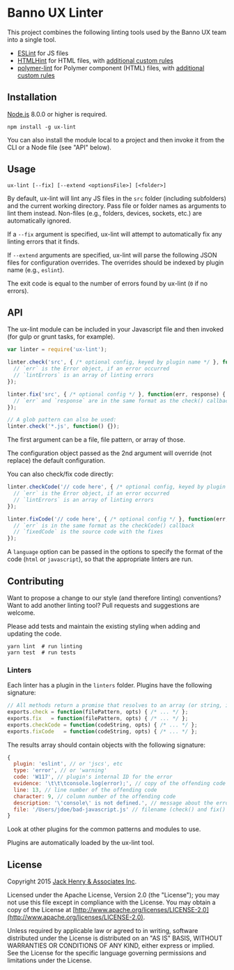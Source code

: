 # Banno UX Linter

This project combines the following linting tools used by the Banno UX team into a single tool.

* [ESLint](http://eslint.org/) for JS files
* [HTMLHint](https://github.com/yaniswang/HTMLHint) for HTML files, with [additional custom rules](docs/htmlhint.md)
* [polymer-lint](https://github.com/Banno/polymer-lint) for Polymer component (HTML) files, with [additional custom rules](docs/polymer.md)

## Installation

[Node.js](https://nodejs.org/) 8.0.0 or higher is required.

```shell
npm install -g ux-lint
```

You can also install the module local to a project and then invoke it from the CLI or a Node file (see "API" below).

## Usage

```shell
ux-lint [--fix] [--extend <optionsFile>] [<folder>]
```

By default, ux-lint will lint any JS files in the `src` folder (including subfolders) and the current working directory. Pass file or folder names as arguments to lint them instead. Non-files (e.g., folders, devices, sockets, etc.) are automatically ignored.

If a `--fix` argument is specified, ux-lint will attempt to automatically fix any linting errors that it finds.

If `--extend` arguments are specified, ux-lint will parse the following JSON files for configuration overrides. The overrides should be indexed by plugin name (e.g., `eslint`).

The exit code is equal to the number of errors found by ux-lint (`0` if no errors).

## API

The ux-lint module can be included in your Javascript file and then invoked (for gulp or grunt tasks, for example).

```javascript
var linter = require('ux-lint');

linter.check('src', { /* optional config, keyed by plugin name */ }, function(err, lintErrors) {
  // `err` is the Error object, if an error occurred
  // `lintErrors` is an array of linting errors
});

linter.fix('src', { /* optional config */ }, function(err, response) {
  // `err` and `response` are in the same format as the check() callback
});

// A glob pattern can also be used:
linter.check('*.js', function() {});
```

The first argument can be a file, file pattern, or array of those.

The configuration object passed as the 2nd argument will override (not replace) the default configuration.

You can also check/fix code directly:

```javascript
linter.checkCode('// code here', { /* optional config, keyed by plugin name */ }, function(err, lintErrors) {
  // `err` is the Error object, if an error occurred
  // `lintErrors` is an array of linting errors
});

linter.fixCode('// code here', { /* optional config */ }, function(err, fixedCode) {
  // `err` is in the same format as the checkCode() callback
  // `fixedCode` is the source code with the fixes
});
```

A `language` option can be passed in the options to specify the format of the code (`html` or `javascript`), so that the appropriate linters are run.

## Contributing

Want to propose a change to our style (and therefore linting) conventions? Want to add another linting tool? Pull requests and suggestions are welcome.

Please add tests and maintain the existing styling when adding and updating the code.

```
yarn lint  # run linting
yarn test  # run tests
```

### Linters

Each linter has a plugin in the `linters` folder. Plugins have the following signature:

```javascript
// All methods return a promise that resolves to an array (or string, in the case of fixCode()).
exports.check = function(filePattern, opts) { /* ... */ };
exports.fix   = function(filePattern, opts) { /* ... */ };
exports.checkCode = function(codeString, opts) { /* ... */ };
exports.fixCode   = function(codeString, opts) { /* ... */ };
```

The results array should contain objects with the following signature:

```javascript
{
  plugin: 'eslint', // or 'jscs', etc
  type: 'error', // or 'warning'
  code: 'W117', // plugin's internal ID for the error
  evidence: '\t\t\tconsole.log(error);', // copy of the offending code
  line: 13, // line number of the offending code
  character: 9, // column number of the offending code
  description: '\'console\' is not defined.', // message about the error
  file: '/Users/jdoe/bad-javascript.js' // filename (check() and fix() only)
}
```

Look at other plugins for the common patterns and modules to use.

Plugins are automatically loaded by the ux-lint tool.

## License

Copyright 2015 [Jack Henry & Associates Inc](https://www.jackhenry.com/).

Licensed under the Apache License, Version 2.0 (the "License"); you may not use this file except in compliance with the License. You may obtain a copy of the License at [http://www.apache.org/licenses/LICENSE-2.0](http://www.apache.org/licenses/LICENSE-2.0).

Unless required by applicable law or agreed to in writing, software distributed under the License is distributed on an "AS IS" BASIS, WITHOUT WARRANTIES OR CONDITIONS OF ANY KIND, either express or implied. See the License for the specific language governing permissions and limitations under the License.
